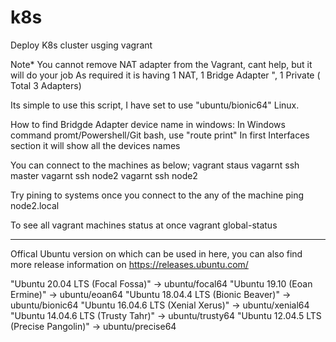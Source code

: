 # k8s
Deploy K8s cluster usging vagrant

Note* You cannot remove NAT adapter from the Vagrant, cant help, but it will do your job
As required it is having 1 NAT, 1 Bridge Adapter ", 1 Private ( Total 3 Adapters)

Its simple to use this script, I have set to use "ubuntu/bionic64" Linux.

How to find Bridgde Adapter device name in windows:
In Windows command promt/Powershell/Git bash, use "route print" In first Interfaces section it will show all the devices names 


You can connect to the machines as below;
vagrant staus 
vagarnt ssh master
vagarnt ssh node2
vagarnt ssh node2

Try pining to systems once you connect to the any of the machine 
  ping node2.local

To see all vagrant machines status at once
vagrant global-status


----------------------------

Offical Ubuntu version on which can be used in here, you can also find more release information on https://releases.ubuntu.com/

"Ubuntu 20.04 LTS (Focal Fossa)" -> ubuntu/focal64
"Ubuntu 19.10 (Eoan Ermine)" -> ubuntu/eoan64
"Ubuntu 18.04.4 LTS (Bionic Beaver)" -> ubuntu/bionic64
"Ubuntu 16.04.6 LTS (Xenial Xerus)" -> ubuntu/xenial64 
"Ubuntu 14.04.6 LTS (Trusty Tahr)" -> ubuntu/trusty64 
"Ubuntu 12.04.5 LTS (Precise Pangolin)" -> ubuntu/precise64
